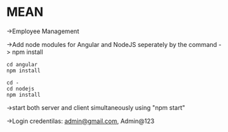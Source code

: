 # MEAN
->Employee Management

->Add node modules for Angular and NodeJS seperately by the command -> npm install

    cd angular
    npm install
  
    cd -
    cd nodejs
    npm install

->start both server and client simultaneously using "npm start"

->Login credentilas: admin@gmail.com, Admin@123
